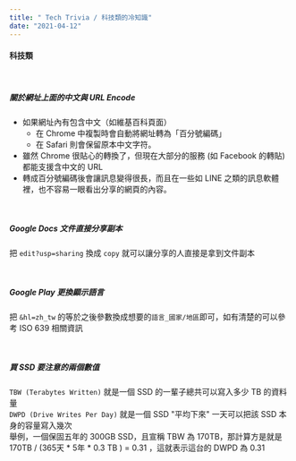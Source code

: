 ```yaml
---
title: " Tech Trivia / 科技類的冷知識"
date: "2021-04-12"
---
```


#### 科技類

</br>

##### 關於網址上面的中文與 URL Encode
* 如果網址內有包含中文（如維基百科頁面）
    * 在 Chrome 中複製時會自動將網址轉為「百分號編碼」
    * 在 Safari 則會保留原本中文字符。
* 雖然 Chrome 很貼心的轉換了，但現在大部分的服務 (如 Facebook 的轉貼) 都能支援含中文的 URL 
* 轉成百分號編碼後會讓訊息變得很長，而且在一些如 LINE 之類的訊息軟體裡，也不容易一眼看出分享的網頁的內容。

</br>


##### Google Docs 文件直接分享副本
把 `edit?usp=sharing` 換成 `copy` 就可以讓分享的人直接是拿到文件副本

</br>

##### Google Play 更換顯示語言

把 `&hl=zh_tw` 的等於之後參數換成想要的`語言_國家/地區`即可，如有清楚的可以參考 ISO 639 相關資訊

</br>


##### 買 SSD 要注意的兩個數值 

`TBW (Terabytes Written)` 就是一個 SSD 的一輩子總共可以寫入多少 TB 的資料量  
`DWPD (Drive Writes Per Day)` 就是一個 SSD "平均下來" 一天可以把該 SSD 本身的容量寫入幾次  
舉例，一個保固五年的 300GB SSD，且宣稱 TBW 為 170TB，那計算方是就是 170TB / (365天 * 5年 * 0.3 TB ) = 0.31 ，這就表示這台的 DWPD 為 0.31   

</br>